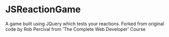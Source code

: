 # JSReactionGame
A game built using JQuery which tests your reactions.
Forked from original code by Rob Percival from 'The Complete Web Developer' Course
